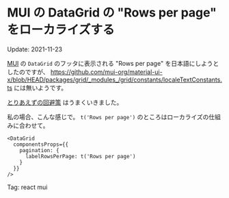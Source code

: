 MUI の DataGrid の "Rows per page" をローカライズする
======

Update: 2021-11-23

[MUI](https://mui.com/) の ``DataGrid`` のフッタに表示される "Rows per page" を日本語にしようとしたのですが、
<https://github.com/mui-org/material-ui-x/blob/HEAD/packages/grid/_modules_/grid/constants/localeTextConstants.ts>
には無いようです。

[とりあえずの回避策](https://github.com/mui-org/material-ui-x/issues/1854#issuecomment-856885588)
はうまくいきました。

私の場合、こんな感じで。
``t('Rows per page')`` のところはローカライズの仕組みに合わせて。

```
<DataGrid
  componentsProps={{
    pagination: {
      labelRowsPerPage: t('Rows per page')
    }
  }}
/>
```

Tag: react mui
